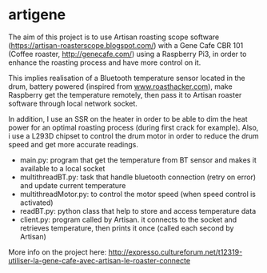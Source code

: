 # artigene
The aim of this project is to use Artisan roasting scope software (https://artisan-roasterscope.blogspot.com/) with a Gene Cafe CBR 101 (Coffee roaster, http://genecafe.com/) using a Raspberry Pi3, in order to enhance the roasting process and have more control on it. 

This implies realisation of a Bluetooth temperature sensor located in the drum, battery powered (inspired from www.roasthacker.com), make Raspberry get the temperature remotely, then pass it to Artisan roaster software through local network socket. 

In addition, I use an SSR on the heater in order to be able to dim the heat power for an optimal roasting process (during first crack for example). Also, i use a L293D chipset to control the drum motor in order to reduce the drum speed and get more accurate readings.

- main.py: program that get the temperature from BT sensor and makes it available to a local socket
- multithreadBT.py: task that handle bluetooth connection (retry on error) and update current temperature
- multithreadMotor.py: to control the motor speed (when speed control is activated)
- readBT.py: python class that help to store and access temperature data
- client.py: program called by Artisan. it connects to the socket and retrieves temperature, then prints it once (called each second by Artisan)

More info on the project here: 
http://expresso.cultureforum.net/t12319-utiliser-la-gene-cafe-avec-artisan-le-roaster-connecte

